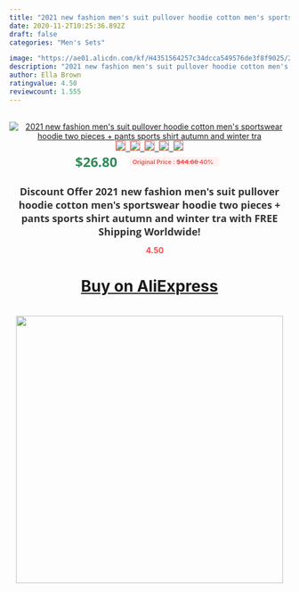 ```yaml
---
title: "2021 new fashion men's suit pullover hoodie cotton men's sportswear hoodie two pieces + pants sports shirt autumn and winter tra"
date: 2020-11-2T10:25:36.892Z
draft: false
categories: "Men's Sets"

image: "https://ae01.alicdn.com/kf/H4351564257c34dcca549576de3f8f9025/2021-new-fashion-men-s-suit-pullover-hoodie-cotton-men-s-sportswear-hoodie-two-pieces-pants.jpg"
description: "2021 new fashion men's suit pullover hoodie cotton men's sportswear hoodie two pieces + pants sports shirt autumn and winter tra"
author: Ella Brown
ratingvalue: 4.50
reviewcount: 1.555
---
```

<br>
<div style="text-align: center;">
<a href="https://s.click.aliexpress.com/e/_AVQhgp" target="_blank" rel="nofollow noopener noreferrer"><img alt="2021 new fashion men's suit pullover hoodie cotton men's sportswear hoodie two pieces + pants sports shirt autumn and winter tra" class="magnifier-image" src="https://ae01.alicdn.com/kf/H4351564257c34dcca549576de3f8f9025/2021-new-fashion-men-s-suit-pullover-hoodie-cotton-men-s-sportswear-hoodie-two-pieces-pants.jpg_640x640.jpg">
<br>
<img style="border:1px solid salmon" src="https://ae01.alicdn.com/kf/H4351564257c34dcca549576de3f8f9025/2021-new-fashion-men-s-suit-pullover-hoodie-cotton-men-s-sportswear-hoodie-two-pieces-pants.jpg_120x120.jpg">&nbsp;&nbsp;<img style="border:1px solid salmon" src="https://ae01.alicdn.com/kf/H63e7d3765d594ac2960d6322bab1c282p/2021-new-fashion-men-s-suit-pullover-hoodie-cotton-men-s-sportswear-hoodie-two-pieces-pants.jpg_120x120.jpg">&nbsp;&nbsp;<img style="border:1px solid salmon" src="https://ae01.alicdn.com/kf/H2d97c88e12f84959909233ac429a9029K/2021-new-fashion-men-s-suit-pullover-hoodie-cotton-men-s-sportswear-hoodie-two-pieces-pants.jpg_120x120.jpg">&nbsp;&nbsp;<img style="border:1px solid salmon" src="https://ae01.alicdn.com/kf/H768ea170d5de403aa294af0d27a7f4b92/2021-new-fashion-men-s-suit-pullover-hoodie-cotton-men-s-sportswear-hoodie-two-pieces-pants.jpg_120x120.jpg">&nbsp;&nbsp;<img style="border:1px solid salmon" src="https://ae01.alicdn.com/kf/H0c3893099b4842f2bad62a6f759f7b260/2021-new-fashion-men-s-suit-pullover-hoodie-cotton-men-s-sportswear-hoodie-two-pieces-pants.jpg_120x120.jpg"></a></div><br0>
<div style="text-align: center;"><span style="background-color: white; border: 0px; box-sizing: border-box; color: seagreen; display: inline-block; font-family: &quot;open sans&quot; , &quot;arial&quot; , &quot;helvetica&quot; , sans-serif , &quot;heiti&quot;; font-size: 24px; font-stretch: inherit; font-weight: 700; line-height: inherit; margin: 0px 10px 0px 0px; padding: 0px; vertical-align: middle;">$26.80 </span>
<span style="background: rgb(255 , 241 , 241); border-radius: 3px; border: 0px; box-sizing: border-box; color: #ff4747; display: inline-block; font-family: inherit; font-size: 12px; font-stretch: inherit; font-style: inherit; font-variant: inherit; font-weight: 600; line-height: inherit; margin: 0px; padding: 2px 5px; transform: scale(0.9); vertical-align: middle;">Original Price : <b style="text-decoration: line-through;">$44.66 </b> 40%&nbsp;&nbsp;</span></div>
<h1 style="color: #333333; display: inline-block; font-family: &quot;open sans&quot; , &quot;arial&quot; , &quot;helvetica&quot; , sans-serif , &quot;heiti&quot;; font-size: 18px; font-stretch: inherit; font-weight: 700; text-align: center;">Discount Offer 2021 new fashion men's suit pullover hoodie cotton men's sportswear hoodie two pieces + pants sports shirt autumn and winter tra with FREE Shipping Worldwide!</h1>
<div style="color: #ff4747; text-align: center;">
<img src="https://4.bp.blogspot.com/-M0ZcTcb-5uY/XleCXlxnR4I/AAAAAAAAAEc/OrjgMkXV1oMQFaCRZj5HQwOCBcu3w1FegCPcBGAYYCw/s1600/star.png" style="height: 15px;">&nbsp;<b>4.50</b></div>
<div class="button_cont" align="center"><a class="buynow_a" href="https://s.click.aliexpress.com/e/_AVQhgp" target="_blank" rel="nofollow noopener noreferrer"><H1>Buy on AliExpress</H1></a></div><br>
<div class="separator" style="clear: both; text-align: center;">
<img src="https://lh3.googleusercontent.com/-pTy5HemUv9M/XlePHvY0dAI/AAAAAAAAAE4/0nX5iRUoIWY8eMW9Dpxeirr157OZliDIgCLcBGAsYHQ/s1600/badge.gif" width="480">
</div>
